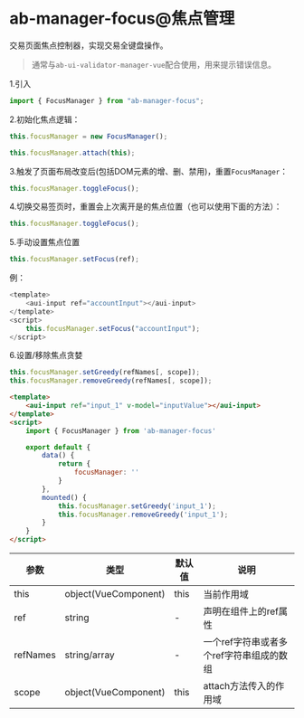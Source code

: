 # ab-manager-focus@焦点管理

交易页面焦点控制器，实现交易全键盘操作。

> 通常与`ab-ui-validator-manager-vue`配合使用，用来提示错误信息。

1.引入

```js
import { FocusManager } from "ab-manager-focus";
```

2.初始化焦点逻辑：

```js
this.focusManager = new FocusManager();

this.focusManager.attach(this);
```

3.触发了页面布局改变后(包括DOM元素的增、删、禁用)，重置`FocusManager`：

```js
this.focusManager.toggleFocus();
```

4.切换交易签页时，重置会上次离开是的焦点位置（也可以使用下面的方法）：

```js
this.focusManager.toggleFocus();
```

5.手动设置焦点位置

```js
this.focusManager.setFocus(ref);
```

例：
```js
<template>
    <aui-input ref="accountInput"></aui-input>
</template>
<script>
    this.focusManager.setFocus("accountInput");
</script>
```

6.设置/移除焦点贪婪

```js
this.focusManager.setGreedy(refNames[, scope]);
this.focusManager.removeGreedy(refNames[, scope]);
```


```html
<template>
    <aui-input ref="input_1" v-model="inputValue"></aui-input>
</template>
<script>
    import { FocusManager } from 'ab-manager-focus'

    export default {
        data() {
            return {
                focusManager: ''
            }
        },
        mounted() {
            this.focusManager.setGreedy('input_1');
            this.focusManager.removeGreedy('input_1');
        }
    }
</script>
```

| 参数     | 类型 | 默认值 | 说明 |
| -------- | --- | --- | --- |
| this | object(VueComponent) | this | 当前作用域 |
| ref | string | - | 声明在组件上的ref属性 |
| refNames | string/array | - | 一个ref字符串或者多个ref字符串组成的数组 |
| scope | object(VueComponent) | this | attach方法传入的作用域 |
